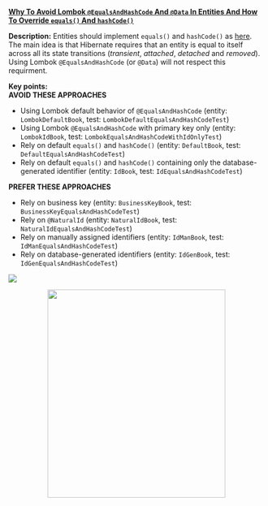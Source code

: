 **[Why To Avoid Lombok `@EqualsAndHashCode` And `@Data` In Entities And How To Override `equals()` And `hashCode()`](https://github.com/AnghelLeonard/Hibernate-SpringBoot/tree/master/HibernateSpringBootLombokEqualsAndHashCode)**
 
**Description:** Entities should implement `equals()` and `hashCode()` as [here](https://vladmihalcea.com/the-best-way-to-implement-equals-hashcode-and-tostring-with-jpa-and-hibernate/). The main idea is that Hibernate requires that an entity is equal to itself across all its state transitions (*transient*, *attached*, *detached* and *removed*). Using Lombok `@EqualsAndHashCode` (or `@Data`) will not respect this requirment.

**Key points:**\
**AVOID THESE APPROACHES**
- Using Lombok default behavior of `@EqualsAndHashCode`
(entity: `LombokDefaultBook`, test: `LombokDefaultEqualsAndHashCodeTest`)
- Using Lombok  `@EqualsAndHashCode` with primary key only
(entity: `LombokIdBook`, test: `LombokEqualsAndHashCodeWithIdOnlyTest`)
- Rely on default `equals()` and `hashCode()`
(entity: `DefaultBook`, test: `DefaultEqualsAndHashCodeTest`)
- Rely on default `equals()` and `hashCode()` containing only the database-generated identifier
(entity: `IdBook`, test: `IdEqualsAndHashCodeTest`)

**PREFER THESE APPROACHES**
- Rely on business key (entity: `BusinessKeyBook`, test: `BusinessKeyEqualsAndHashCodeTest`)
- Rely on `@NaturalId` (entity: `NaturalIdBook`, test: `NaturalIdEqualsAndHashCodeTest`)
- Rely on manually assigned identifiers (entity: `IdManBook`, test: `IdManEqualsAndHashCodeTest`)
- Rely on database-generated identifiers (entity: `IdGenBook`, test: `IdGenEqualsAndHashCodeTest`)
     
![](https://github.com/AnghelLeonard/Hibernate-SpringBoot/blob/master/HibernateSpringBootLombokEqualsAndHashCode/auto-generated%20primary%20key%20and%20equals%20-%20hashCode.png)       

<a href="https://leanpub.com/java-persistence-performance-illustrated-guide"><p align="center"><img src="https://github.com/AnghelLeonard/Hibernate-SpringBoot/blob/master/Java%20Persistence%20Performance%20Illustrated%20Guide.jpg" height="410" width="350"/></p></a>
